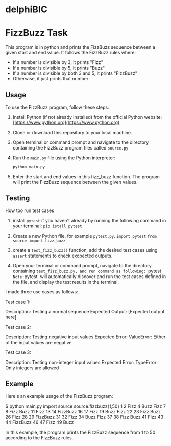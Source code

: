# delphiBIC

# FizzBuzz Task

This program is in python and prints the FizzBuzz sequence between a given start and end value. It follows the FizzBuzz rules where:
- If a number is divisible by 3, it prints "Fizz"
- If a number is divisible by 5, it prints "Buzz"
- If a number is divisible by both 3 and 5, it prints "FizzBuzz"
- Otherwise, it just prints that number

## Usage

To use the FizzBuzz program, follow these steps:

1. Install Python (if not already installed) from the official Python website: [https://www.python.org](https://www.python.org)

2. Clone or download this repository to your local machine.

3. Open terminal or command prompt and navigate to the directory containing the FizzBuzz program files called `source.py`

4. Run the `main.py` file using the Python interpreter:

   `python main.py`
   
5. Enter the start and end values in this fizz_buzz function. The program will print the FizzBuzz sequence between the given values.

## Testing

How too run test cases

1. install `pytest` if you haven't already by running the following command in your terminal:
   `pip istall pytest`
   
2. Create a new Python file, for example `pytest.py`.
    `import pytest`
    `from source import fizz_buzz`
    
3. create a `test_fizz_buzz()` function, add the desired test cases using `assert` statements to check excpected outputs.

5. Open your terminal or command prompt, navigate to the directory containing `test_fizz_buzz.py, and run command as following:
   `pytest`
Note:`pytest` will automatically discover and run the test cases defined in the file, and display the test results in the terminal.

I made three use cases as follows:


Test case 1:

Description: Testing a normal sequence
Expected Output: [Expected output here]


Test case 2:

Description: Testing negative input values
Expected Error: ValueError: Either of the input values are negative

Test case 3:

Description: Testing non-integer input values
Expected Error: TypeError: Only integers are allowed


## Example

Here's an example usage of the FizzBuzz program:


$ python main.py
import source
source.fizzbuzz(1,50)
1
2
Fizz
4
Buzz
Fizz
7
8
Fizz
Buzz
11
Fizz
13
14
FizzBuzz
16
17
Fizz
19
Buzz
Fizz
22
23
Fizz
Buzz
26
Fizz
28
29
FizzBuzz
31
32
Fizz
34
Buzz
Fizz
37
38
Fizz
Buzz
41
Fizz
43
44
FizzBuzz
46
47
Fizz
49
Buzz

In this example, the program prints the FizzBuzz sequence from 1 to 50 according to the FizzBuzz rules.
